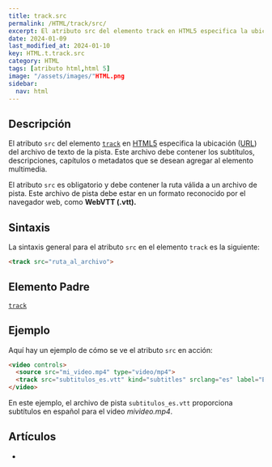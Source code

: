 ```yaml
---
title: track.src
permalink: /HTML/track/src/
excerpt: El atributo src del elemento track en HTML5 especifica la ubicación del archivo de texto de la pista. Debe estar en formato reconocido por el navegador.
date: 2024-01-09
last_modified_at: 2024-01-10
key: HTML.t.track.src
category: HTML
tags: [atributo html,html 5]
image: "/assets/images/"HTML.png
sidebar:
  nav: html
---
```


## Descripción


El atributo `src` del elemento [`track`](https://www.w3api.com/HTML/track/) en [HTML5](https://www.manualweb.net/html5/) especifica la ubicación ([URL](https://www.ayudaenlaweb.com/internet-basico/que-es-la-url/)) del archivo de texto de la pista. Este archivo debe contener los subtítulos, descripciones, capítulos o metadatos que se desean agregar al elemento multimedia.


El atributo `src` es obligatorio y debe contener la ruta válida a un archivo de pista. Este archivo de pista debe estar en un formato reconocido por el navegador web, como **WebVTT (.vtt).**


## Sintaxis


La sintaxis general para el atributo `src` en el elemento `track` es la siguiente:


```html
<track src="ruta_al_archivo">
```


## Elemento Padre


[`track`](https://www.w3api.com/HTML/track/)


## Ejemplo


Aquí hay un ejemplo de cómo se ve el atributo `src` en acción:


```html
<video controls>
  <source src="mi_video.mp4" type="video/mp4">
  <track src="subtitulos_es.vtt" kind="subtitles" srclang="es" label="Español">
</video>

```


En este ejemplo, el archivo de pista `subtitulos_es.vtt` proporciona subtítulos en español para el video _mivideo.mp4_.


## Artículos

- 

